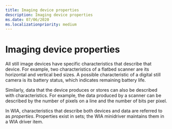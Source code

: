 ```yaml
---
title: Imaging device properties
description: Imaging device properties
ms.date: 07/06/2020
ms.localizationpriority: medium
---
```


# Imaging device properties

All still image devices have specific characteristics that describe that device. For example, two characteristics of a flatbed scanner are its horizontal and vertical bed sizes. A possible characteristic of a digital still camera is its battery status, which indicates remaining battery life.

Similarly, data that the device produces or stores can also be described with characteristics. For example, the data produced by a scanner can be described by the number of pixels on a line and the number of bits per pixel.

In WIA, characteristics that describe both devices and data are referred to as *properties*. Properties exist in sets; the WIA minidriver maintains them in a WIA driver item.
